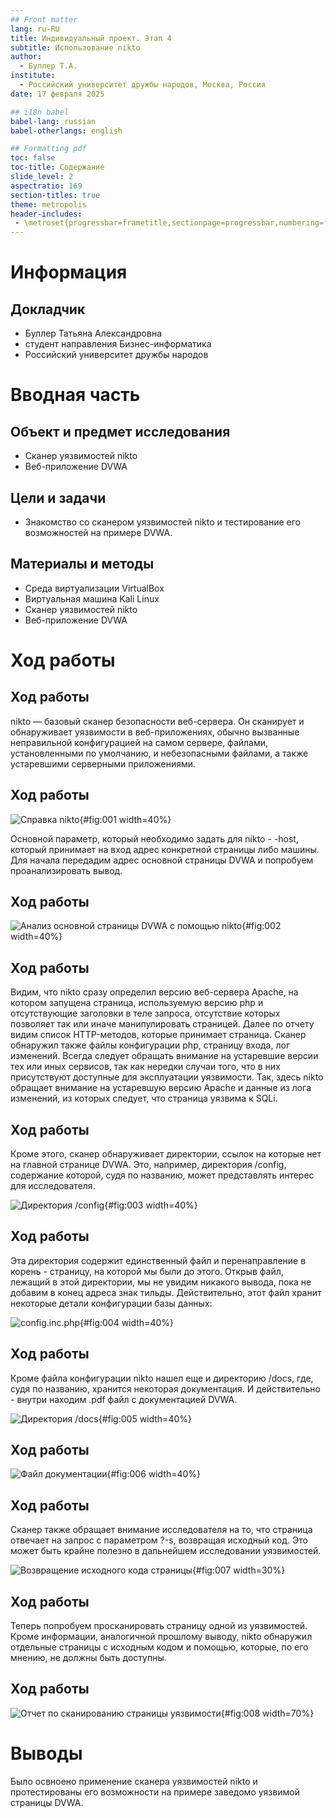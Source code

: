 ```yaml
---
## Front matter
lang: ru-RU
title: Индивидуальный проект. Этап 4
subtitle: Использование nikto
author:
  - Буллер Т.А.
institute:
  - Российский университет дружбы народов, Москва, Россия
date: 17 февраля 2025

## i18n babel
babel-lang: russian
babel-otherlangs: english

## Formatting pdf
toc: false
toc-title: Содержание
slide_level: 2
aspectratio: 169
section-titles: true
theme: metropolis
header-includes:
 - \metroset{progressbar=frametitle,sectionpage=progressbar,numbering=fraction}
---
```


# Информация

## Докладчик

  * Буллер Татьяна Александровна
  * студент направления Бизнес-информатика
  * Российский университет дружбы народов


# Вводная часть

## Объект и предмет исследования

- Cканер уязвимостей nikto
- Веб-приложение DVWA

## Цели и задачи

- Знакомство со сканером уязвимостей nikto и тестирование его возможностей на примере DVWA.

## Материалы и методы

- Среда виртуализации VirtualBox
- Виртуальная машина Kali Linux
- Cканер уязвимостей nikto
- Веб-приложение DVWA

# Ход работы

## Ход работы 

nikto — базовый сканер безопасности веб-сервера. Он сканирует и обнаруживает уязвимости в веб-приложениях, обычно вызванные неправильной конфигурацией на самом сервере, файлами, установленными по умолчанию, и небезопасными файлами, а также устаревшими серверными приложениями.

## Ход работы 

![Справка nikto](image/1.png){#fig:001 width=40%}

Основной параметр, который необходимо задать для nikto - -host, который принимает на вход адрес конкретной страницы либо машины. Для начала передадим адрес основной страницы DVWA и попробуем проанализировать вывод.

## Ход работы 

![Анализ основной страницы DVWA с помощью nikto](image/2.png){#fig:002 width=40%}

## Ход работы 

Видим, что nikto сразу определил версию веб-сервера Apache, на котором запущена страница, используемую версию php и отсутствующие заголовки в теле запроса, отсутствие которых позволяет так или иначе манипулировать страницей. Далее по отчету видим список HTTP-методов, которые принимает страница. Сканер обнаружил также файлы конфигурации php, страницу входа, лог изменений.
Всегда следует обращать внимание на устаревшие версии тех или иных сервисов, так как нередки случаи того, что в них присутствуют доступные для эксплуатации уязвимости. Так, здесь nikto обращает внимание на устаревшую версию Apache и данные из лога изменений, из которых следует, что страница уязвима к SQLi.

## Ход работы 

Кроме этого, сканер обнаруживает директории, ссылок на которые нет на главной странице DVWA. Это, например, директория /config, содержание которой, судя по названию, может представлять интерес для исследователя.

![Директория /config](image/3.png){#fig:003 width=40%}

## Ход работы 

Эта директория содержит единственный файл и перенаправление в корень - страницу, на которой мы были до этого. Открыв файл, лежащий в этой директории, мы не увидим никакого вывода, пока не добавим в конец адреса знак тильды. Действительно, этот файл хранит некоторые детали конфигурации базы данных:

![config.inc.php](image/4.png){#fig:004 width=40%}

## Ход работы 

Кроме файла конфигурации nikto нашел еще и директорию /docs, где, судя по названию, хранится некоторая документация. И действительно - внутри находим .pdf файл с документацией  DVWA.

![Директория /docs](image/5.png){#fig:005 width=40%}

## Ход работы 

![Файл документации](image/6.png){#fig:006 width=40%}

## Ход работы 

Сканер также обращает внимание исследователя на то, что страница отвечает на запрос с параметром ?-s, возвращая исходный код. Это может быть крайне полезно в дальнейшем исследовании уязвимостей.

![Возвращение исходного кода страницы](image/7.png){#fig:007 width=30%}

## Ход работы 

Теперь попробуем просканировать страницу одной из уязвимостей. Кроме информации, аналогичной прошлому выводу, nikto обнаружил отдельные страницы с исходным кодом и помощью, которые, по его мнению, не должны быть доступны.

## Ход работы 

![Отчет по сканированию страницы уязвимости](image/8.png){#fig:008 width=70%}

# Выводы

Было освноено применение сканера уязвимостей nikto и протестированы его возможности на примере заведомо уязвимой страницы DVWA.
